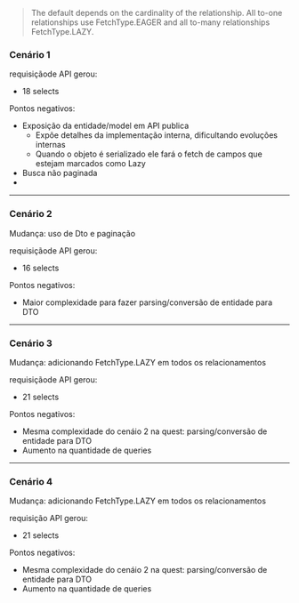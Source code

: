 > The default depends on the cardinality of the relationship. All to-one relationships use FetchType.EAGER and all to-many relationships FetchType.LAZY.

### Cenário 1

requisiçãode API gerou:
- 18 selects


Pontos negativos:
- Exposição da entidade/model em API publica
    - Expõe detalhes da implementação interna, dificultando evoluções internas
    - Quando o objeto é serializado ele fará o fetch de campos que estejam marcados como Lazy
- Busca não paginada
- 

---

### Cenário 2

Mudança: uso de Dto e paginação

requisiçãode API gerou:
- 16 selects


Pontos negativos:
- Maior complexidade para fazer parsing/conversão de entidade para DTO

---

### Cenário 3

Mudança: adicionando FetchType.LAZY em todos os relacionamentos

requisiçãode API gerou:
- 21 selects


Pontos negativos:
- Mesma complexidade do cenáio 2 na quest: parsing/conversão de entidade para DTO
- Aumento na quantidade de queries 

---

### Cenário 4

Mudança: adicionando FetchType.LAZY em todos os relacionamentos

requisição API gerou:
- 21 selects


Pontos negativos:
- Mesma complexidade do cenáio 2 na quest: parsing/conversão de entidade para DTO
- Aumento na quantidade de queries 

